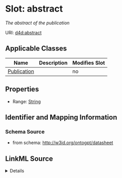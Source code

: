 

# Slot: abstract


_The abstract of the publication_



URI: [d4d:abstract](http://w3id.org/ontogpt/datasheetabstract)



<!-- no inheritance hierarchy -->





## Applicable Classes

| Name | Description | Modifies Slot |
| --- | --- | --- |
| [Publication](Publication.md) |  |  no  |







## Properties

* Range: [String](String.md)





## Identifier and Mapping Information







### Schema Source


* from schema: http://w3id.org/ontogpt/datasheet




## LinkML Source

<details>
```yaml
name: abstract
description: The abstract of the publication
from_schema: http://w3id.org/ontogpt/datasheet
rank: 1000
alias: abstract
owner: Publication
domain_of:
- Publication
range: string

```
</details>